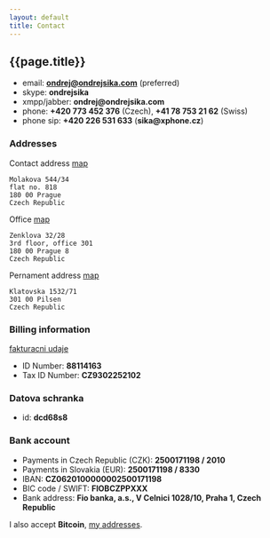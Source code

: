 ```yaml
---
layout: default
title: Contact
---
```



## {{page.title}}

* email: __<ondrej@ondrejsika.com>__ (preferred)
* skype: __ondrejsika__
* xmpp/jabber: __ondrej@ondrejsika.com__
* phone: __+420 773 452 376__ (Czech), __+41 78 753 21 62__ (Swiss)
* phone sip: __+420 226 531 633__ (__sika@xphone.cz__)

### Addresses

Contact address [map](http://www.openstreetmap.org/node/296801697)

    Molakova 544/34
    flat no. 818
    180 00 Prague
    Czech Republic


Office [map](http://www.openstreetmap.org/node/296762961)

    Zenklova 32/28
    3rd floor, office 301
    180 00 Prague 8
    Czech Republic


Pernament address [map](http://www.openstreetmap.org/node/296689680)

    Klatovska 1532/71
    301 00 Pilsen
    Czech Republic


### Billing information

[fakturacni udaje](/fakturacni-udaje.html)

* ID Number: __88114163__
* Tax ID Number: __CZ9302252102__


### Datova schranka

* id: __dcd68s8__


### Bank account

* Payments in Czech Republic (CZK): __2500171198 / 2010__
* Payments in Slovakia (EUR): __2500171198 / 8330__
* IBAN: __CZ0620100000002500171198__
* BIC code / SWIFT: __FIOBCZPPXXX__
* Bank address: __Fio banka, a.s., V Celnici 1028/10, Praha 1, Czech Republic__

I also accept __Bitcoin__, [my addresses](/ba.html).



